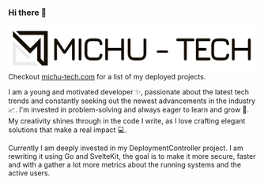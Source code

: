 ### Hi there 👋

![logo](logo/michu-tech-logo-black-white.svg)
Checkout [michu-tech.com](https://michu-tech.com) for a list of my deployed projects. 

I am a young and motivated developer ✨, passionate about the latest tech trends and constantly seeking out the newest advancements in the industry 📈. I'm invested in problem-solving and always eager to learn and grow 🧠. My creativity shines through in the code I write, as I love crafting elegant solutions that make a real impact 💻.

Currently I am deeply invested in my DeploymentController project. I am rewriting it using Go and SvelteKit, the goal is to make it more secure, faster and with a gather a lot more metrics about the running systems and the active users.
